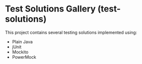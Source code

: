 # Test Solutions Gallery (test-solutions)

This project contains several testing solutions implemented using:

- Plain Java
- jUnit
- Mockito
- PowerMock
